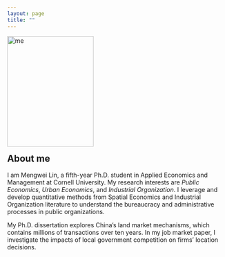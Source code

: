 ```yaml
---
layout: page
title: ""
---
```


<p><img src="https://mengwei-lin.github.io/lin_photo.JPG" alt="me" align="left" style="width:200px;height:256px;padding:0px"></p>

<br>
<br>
<br>
<br>
<br>
<br>
<br>
<p style="clear: both;"> </p> 
  
## About me
I am Mengwei Lin, a fifth-year Ph.D. student in Applied Economics and Management at Cornell University. My research interests are *Public Economics*, *Urban Economics*, and *Industrial Organization*. I leverage and develop quantitative methods from Spatial Economics and Industrial Organization literature to understand the bureaucracy and administrative processes in public organizations.

My Ph.D. dissertation explores China’s land market mechanisms, which contains millions of transactions over ten years. In my job market paper, I investigate the impacts of local government competition on firms’ location decisions.
